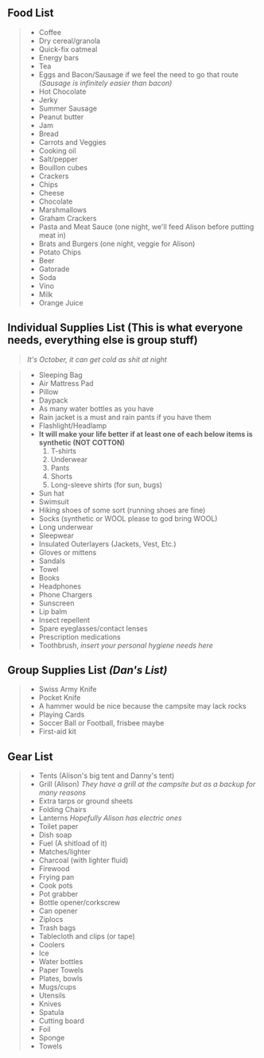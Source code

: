 ## Food List

> - Coffee
> - Dry cereal/granola
> - Quick-fix oatmeal
> - Energy bars
> - Tea
> - Eggs and Bacon/Sausage if we feel the need to go that route
> *(Sausage is infinitely easier than bacon)*
> - Hot Chocolate
> - Jerky
> - Summer Sausage
> - Peanut butter
> - Jam
> - Bread
> - Carrots and Veggies
> - Cooking oil
> - Salt/pepper
> - Bouillon cubes
> - Crackers
> - Chips
> - Cheese
> - Chocolate
> - Marshmallows
> - Graham Crackers
> - Pasta and Meat Sauce (one night, we'll feed Alison before putting meat in)
> - Brats and Burgers (one night, veggie for Alison)
> - Potato Chips
> - Beer
> - Gatorade
> - Soda
> - Vino
> - Milk
> - Orange Juice

## Individual Supplies List (This is what everyone needs, everything else is group stuff)
> *It's October, it can get cold as shit at night*

> - Sleeping Bag
> - Air Mattress Pad
> - Pillow
> - Daypack
> - As many water bottles as you have
> - Rain jacket is a must and rain pants if you have them
> - Flashlight/Headlamp
> - **It will make your life better if at least one of each below items is synthetic (NOT COTTON)**
>   1. T-shirts
>   2. Underwear
>   3. Pants
>   4. Shorts
>   5. Long-sleeve shirts (for sun, bugs)
> - Sun hat
> - Swimsuit
> - Hiking shoes of some sort (running shoes are fine)
> - Socks (synthetic or WOOL please to god bring WOOL)
> - Long underwear
> - Sleepwear
> - Insulated Outerlayers (Jackets, Vest, Etc.)
> - Gloves or mittens
> - Sandals
> - Towel
> - Books
> - Headphones
> - Phone Chargers
> - Sunscreen
> - Lip balm
> - Insect repellent
> - Spare eyeglasses/contact lenses
> - Prescription medications
> - Toothbrush, *insert your personal hygiene needs here*

## Group Supplies List *(Dan's List)*

> - Swiss Army Knife
> - Pocket Knife
> - A hammer would be nice because the campsite may lack rocks
> - Playing Cards
> - Soccer Ball or Football, frisbee maybe
> - First-aid kit

## Gear List

> - Tents (Alison's big tent and Danny's tent)
> - Grill (Alison)
> *They have a grill at the campsite but as a backup for many reasons*
> - Extra tarps or ground sheets
> - Folding Chairs
> - Lanterns
> *Hopefully Alison has electric ones*
> - Toilet paper
> - Dish soap
> - Fuel (A shitload of it)
> - Matches/lighter
> - Charcoal (with lighter fluid)
> - Firewood
> - Frying pan
> - Cook pots
> - Pot grabber
> - Bottle opener/corkscrew
> - Can opener
> - Ziplocs
> - Trash bags
> - Tablecloth and clips (or tape)
> - Coolers
> - Ice
> - Water bottles
> - Paper Towels
> - Plates, bowls
> - Mugs/cups
> - Utensils
> - Knives
> - Spatula
> - Cutting board
> - Foil
> - Sponge
> - Towels
